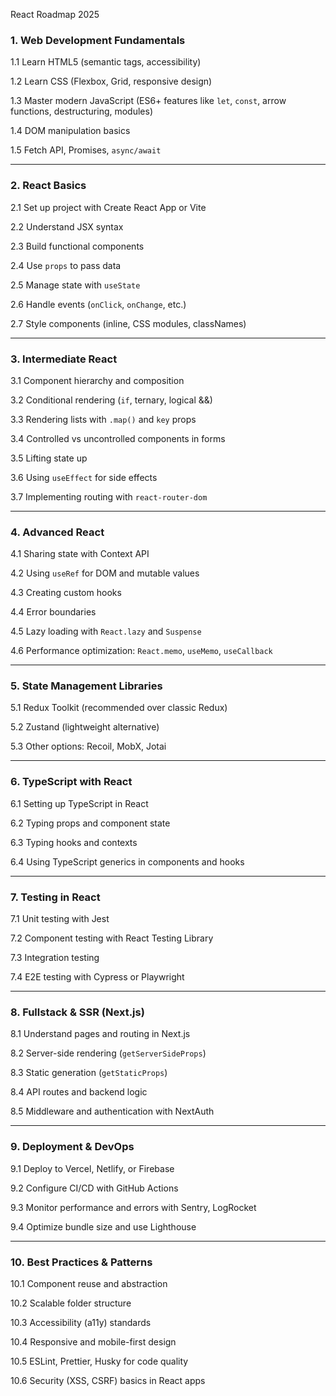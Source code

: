 React Roadmap 2025

### 1. Web Development Fundamentals

1.1 Learn HTML5 (semantic tags, accessibility)

1.2 Learn CSS (Flexbox, Grid, responsive design)

1.3 Master modern JavaScript (ES6+ features like `let`, `const`, arrow functions, destructuring, modules)

1.4 DOM manipulation basics

1.5 Fetch API, Promises, `async/await`

---

### 2. React Basics

2.1 Set up project with Create React App or Vite

2.2 Understand JSX syntax

2.3 Build functional components

2.4 Use `props` to pass data

2.5 Manage state with `useState`

2.6 Handle events (`onClick`, `onChange`, etc.)

2.7 Style components (inline, CSS modules, classNames)

---

### 3. Intermediate React

3.1 Component hierarchy and composition

3.2 Conditional rendering (`if`, ternary, logical &&)

3.3 Rendering lists with `.map()` and `key` props

3.4 Controlled vs uncontrolled components in forms

3.5 Lifting state up

3.6 Using `useEffect` for side effects

3.7 Implementing routing with `react-router-dom`

---

### 4. Advanced React

4.1 Sharing state with Context API

4.2 Using `useRef` for DOM and mutable values

4.3 Creating custom hooks

4.4 Error boundaries

4.5 Lazy loading with `React.lazy` and `Suspense`

4.6 Performance optimization: `React.memo`, `useMemo`, `useCallback`

---

### 5. State Management Libraries

5.1 Redux Toolkit (recommended over classic Redux)

5.2 Zustand (lightweight alternative)

5.3 Other options: Recoil, MobX, Jotai

---

### 6. TypeScript with React

6.1 Setting up TypeScript in React

6.2 Typing props and component state

6.3 Typing hooks and contexts

6.4 Using TypeScript generics in components and hooks

---

### 7. Testing in React

7.1 Unit testing with Jest

7.2 Component testing with React Testing Library

7.3 Integration testing

7.4 E2E testing with Cypress or Playwright

---

### 8. Fullstack & SSR (Next.js)

8.1 Understand pages and routing in Next.js

8.2 Server-side rendering (`getServerSideProps`)

8.3 Static generation (`getStaticProps`)

8.4 API routes and backend logic

8.5 Middleware and authentication with NextAuth

---

### 9. Deployment & DevOps

9.1 Deploy to Vercel, Netlify, or Firebase

9.2 Configure CI/CD with GitHub Actions

9.3 Monitor performance and errors with Sentry, LogRocket

9.4 Optimize bundle size and use Lighthouse

---

### 10. Best Practices & Patterns

10.1 Component reuse and abstraction

10.2 Scalable folder structure

10.3 Accessibility (a11y) standards

10.4 Responsive and mobile-first design

10.5 ESLint, Prettier, Husky for code quality

10.6 Security (XSS, CSRF) basics in React apps
